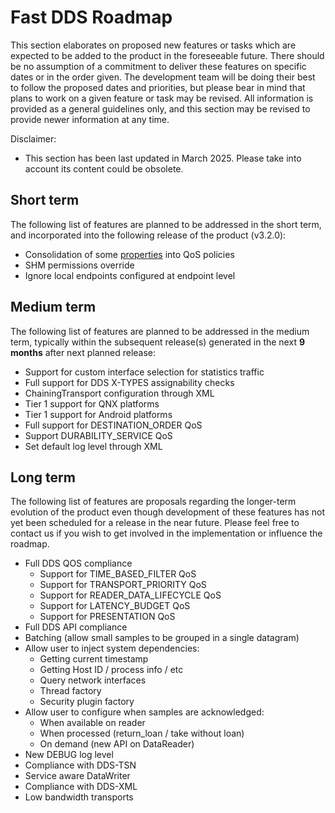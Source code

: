 # Fast DDS Roadmap

This section elaborates on proposed new features or tasks which are expected to be added to the product in the foreseeable future.
There should be no assumption of a commitment to deliver these features on specific dates or in the order given.
The development team will be doing their best to follow the proposed dates and priorities, but please bear in mind that plans to work on a given feature or task may be revised.
All information is provided as a general guidelines only, and this section may be revised to provide newer information at any time.

Disclaimer:

* This section has been last updated in March 2025.
  Please take into account its content could be obsolete.

## Short term

The following list of features are planned to be addressed in the short term, and incorporated into the following release of the product (v3.2.0):

* Consolidation of some [properties](https://fast-dds.docs.eprosima.com/en/latest/fastdds/property_policies/property_policies.html) into QoS policies
* SHM permissions override
* Ignore local endpoints configured at endpoint level

## Medium term

The following list of features are planned to be addressed in the medium term, typically within the subsequent release(s) generated in the next **9 months** after next planned release:

* Support for custom interface selection for statistics traffic
* Full support for DDS X-TYPES assignability checks
* ChainingTransport configuration through XML
* Tier 1 support for QNX platforms
* Tier 1 support for Android platforms
* Full support for DESTINATION_ORDER QoS
* Support DURABILITY_SERVICE QoS
* Set default log level through XML

## Long term

The following list of features are proposals regarding the longer-term evolution of the product even though development of these features has not yet been scheduled for a release in the near future.
Please feel free to contact us if you wish to get involved in the implementation or influence the roadmap.

* Full DDS QOS compliance
    * Support for TIME_BASED_FILTER QoS
	* Support for TRANSPORT_PRIORITY QoS
	* Support for READER_DATA_LIFECYCLE QoS
	* Support for LATENCY_BUDGET QoS
	* Support for PRESENTATION QoS
* Full DDS API compliance
* Batching (allow small samples to be grouped in a single datagram)
* Allow user to inject system dependencies:
    * Getting current timestamp
    * Getting Host ID / process info / etc
    * Query network interfaces
    * Thread factory
    * Security plugin factory
* Allow user to configure when samples are acknowledged:
    * When available on reader
    * When processed (return_loan / take without loan)
    * On demand (new API on DataReader)
* New DEBUG log level
* Compliance with DDS-TSN
* Service aware DataWriter
* Compliance with DDS-XML
* Low bandwidth transports
